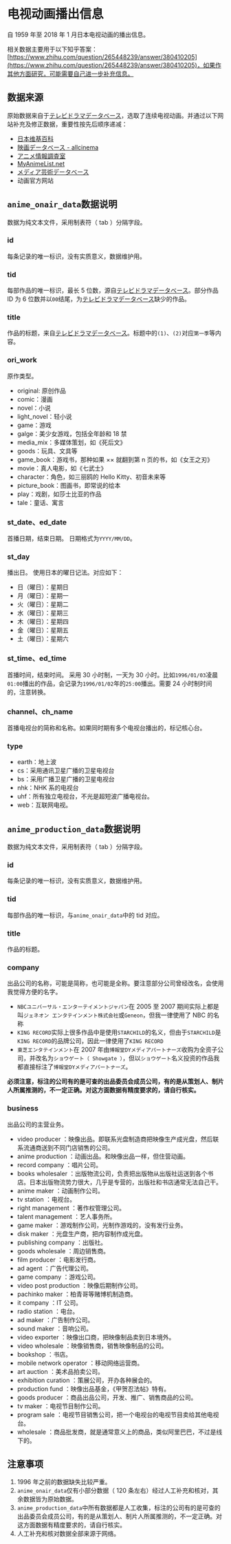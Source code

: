 # 电视动画播出信息

自 1959 年至 2018 年 1 月日本电视动画的播出信息。

相关数据主要用于以下知乎答案：[https://www.zhihu.com/question/265448239/answer/380410205](https://www.zhihu.com/question/265448239/answer/380410205)，如果作其他方面研究，可能需要自己进一步补充信息。

## 数据来源
原始数据来自于[テレビドラマデータベース](http://www.tvdrama-db.com/)，选取了连续电视动画。并通过以下网站补充及修正数据，重要性按先后顺序递减：
* [日本维基百科](https://ja.wikipedia.org/wiki/%E3%83%A1%E3%82%A4%E3%83%B3%E3%83%9A%E3%83%BC%E3%82%B8)
* [映画データベース - allcinema](http://www.allcinema.net/prog/index2.php)
* [アニメ情報調査室](http://www.anime.marumegane.com/)
* [MyAnimeList.net](https://myanimelist.net/)
* [メディア芸術データベース](https://mediaarts-db.bunka.go.jp/?locale=ja&display_view=sp)
* 动画官方网站

## `anime_onair_data`数据说明
数据为纯文本文件，采用制表符（ tab ）分隔字段。

### id
每条记录的唯一标识，没有实质意义，数据维护用。

### tid
每部作品的唯一标识，最长 5 位数，源自[テレビドラマデータベース](http://www.tvdrama-db.com/)。部分作品 ID 为 6 位数并以`00`结尾，为[テレビドラマデータベース](http://www.tvdrama-db.com/)缺少的作品。 

### title
作品的标题，来自[テレビドラマデータベース](http://www.tvdrama-db.com/)。标题中的`(1)`、`(2)`对应`第一季`等内容。

### ori_work
原作类型。
* original: 原创作品
* comic：漫画
* novel：小说
* light_novel：轻小说
* game：游戏
* galge：美少女游戏，包括全年龄和 18 禁
* media_mix：多媒体策划，如《死后文》
* goods：玩具、文具等
* game_book：游戏书，那种如果 ×× 就翻到第 n 页的书，如《女王之刃》
* movie：真人电影，如《七武士》
* character：角色，如三丽鸥的 Hello Kitty、初音未来等
* picture_book：图画书，即常说的绘本
* play：戏剧，如莎士比亚的作品
* tale：童话、寓言

### st_date、ed_date
首播日期，结束日期。
日期格式为`YYYY/MM/DD`。

### st_day
播出日。
使用日本的曜日记法。对应如下：
* 日（曜日）：星期日
* 月（曜日）：星期一
* 火（曜日）：星期二
* 水（曜日）：星期三
* 木（曜日）：星期四
* 金（曜日）：星期五
* 土（曜日）：星期六

### st_time、ed_time
首播时间，结束时间。
采用 30 小时制，一天为 30 小时。比如`1996/01/03`凌晨`01:00`播出的作品，会记录为`1996/01/02`年的`25:00`播出。需要 24 小时制时间的，注意转换。

### channel、ch_name
首播电视台的简称和名称。如果同时期有多个电视台播出的，标记核心台。

### type
* earth：地上波
* cs：采用通讯卫星广播的卫星电视台
* bs：采用广播卫星广播的卫星电视台
* nhk：NHK 系的电视台
* uhf：所有独立电视台，不光是超短波广播电视台。
* web：互联网电视。

## `anime_production_data`数据说明
数据为纯文本文件，采用制表符（ tab ）分隔字段。

### id
每条记录的唯一标识，没有实质意义，数据维护用。

### tid
每部作品的唯一标识，与`anime_onair_data`中的 tid 对应。

### title
作品的标题。

### company
出品公司的名称，可能是简称，也可能是全称。要注意部分公司曾经改名，会使用我觉得方便的名字。
* `NBCユニバーサル・エンターテイメントジャパン`在 2005 至 2007 期间实际上都是叫`ジェネオン エンタテインメント株式会社`或`Geneon`，但我一律使用了 NBC 的名称
* `KING RECORD`实际上很多作品中是使用`STARCHILD`的名义，但由于`STARCHILD`是`KING RECORD`的品牌公司，因此一律使用了`KING RECORD`
* `東芝エンタテインメント`在 2007 年由`博報堂DYメディアパートナーズ`收购为全资子公司，并改名为`ショウゲート（ Showgate ）`，但以`ショウゲート`名义投资的作品我都直接标注了`博報堂DYメディアパートナーズ`。

**必须注意，标注的公司有的是可查的出品委员会成员公司，有的是从策划人、制片人所属推测的，不一定正确。对这方面数据有精度要求的，请自行核实。**

### business
出品公司的主营业务。
* video producer ：映像出品。即联系光盘制造商把映像生产成光盘，然后联系流通商送到不同门店销售的公司。
* anime production ：动画出品。和映像出品一样，但住营动画。
* record company ：唱片公司。
* books wholesaler ：出版物流公司，负责把出版物从出版社运送到各个书店。日本出版物流势力很大，几乎是专营的，出版社和书店通常无法自己干。
* anime maker ：动画制作公司。
* tv station ：电视台。
* right management ：著作权管理公司。
* talent management ：艺人事务所。
* game maker ：游戏制作公司，光制作游戏的，没有发行业务。
* disk maker ：光盘生产商，把内容制作成光盘。
* publishing company ：出版社。
* goods wholesale ：周边销售商。
* film producer ：电影发行商。
* ad agent ：广告代理公司。
* game company ：游戏公司。
* video post production ：映像后期制作公司。
* pachinko maker ：柏青哥等赌博机制造商。
* it company ：IT 公司。
* radio station ：电台。
* ad maker ：广告制作公司。
* sound maker ：音响公司。
* video exporter ：映像出口商，把映像制品卖到日本境外。
* video wholesale ：映像销售商，销售映像制品的公司。
* bookshop ：书店。
* mobile network operator ：移动网络运营商。
* art auction ：美术品拍卖公司。
* exhibition curation ：策展公司，开办各种展会的。
* production fund ：映像出品基金，《甲贺忍法帖》特有。
* goods producer ：商品出品公司，开发、推广、销售商品的公司。
* tv maker ：电视节目制作公司。
* program sale ：电视节目销售公司，把一个电视台的电视节目卖给其他电视台。
* wholesale ：商品批发商，就是通常意义上的商品，类似阿里巴巴，不过是线下的。

## 注意事项
1. 1996 年之前的数据缺失比较严重。
2. `anime_onair_data`仅有小部分数据（ 120 条左右）经过人工补充和核对，其余数据皆为原始数据。
3. `anime_production_data`中所有数据都是人工收集，标注的公司有的是可查的出品委员会成员公司，有的是从策划人、制片人所属推测的，不一定正确。对这方面数据有精度要求的，请自行核实。
4. 人工补充和核对数据全部来源于网络。
